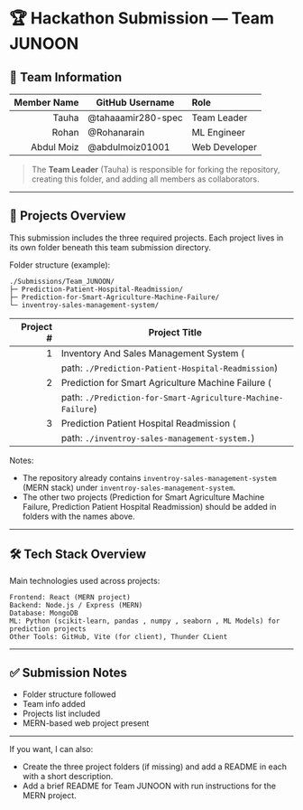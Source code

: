 
# 🏆 Hackathon Submission — Team JUNOON

## 👥 Team Information

| Member Name | GitHub Username | Role |
|-------------:|-----------------|:-----|
| Tauha | @tahaaamir280-spec | Team Leader |
| Rohan | @Rohanarain | ML Engineer |
| Abdul Moiz | @abdulmoiz01001 | Web Developer |

> The **Team Leader** (Tauha) is responsible for forking the repository, creating this folder, and adding all members as collaborators.

---

## 🚀 Projects Overview

This submission includes the three required projects. Each project lives in its own folder beneath this team submission directory.

Folder structure (example):

```
./Submissions/Team_JUNOON/
├─ Prediction-Patient-Hospital-Readmission/
├─ Prediction-for-Smart-Agriculture-Machine-Failure/
└─ inventroy-sales-management-system/
```

| Project # | Project Title |
|----------:|----------------|
| 1 | Inventory And Sales Management System (
|   | path: `./Prediction-Patient-Hospital-Readmission`) |
| 2 | Prediction for Smart Agriculture Machine Failure (
|   | path: `./Prediction-for-Smart-Agriculture-Machine-Failure`) |
| 3 | Prediction Patient Hospital Readmission (
|   | path: `./inventroy-sales-management-system.`) |

Notes:
- The repository already contains `inventroy-sales-management-system` (MERN stack) under `inventroy-sales-management-system`.
- The other two projects (Prediction for Smart Agriculture Machine Failure, Prediction Patient Hospital Readmission) should be added in folders with the names above.

---

## 🛠️ Tech Stack Overview

Main technologies used across projects:

```
Frontend: React (MERN project)
Backend: Node.js / Express (MERN)
Database: MongoDB
ML: Python (scikit-learn, pandas , numpy , seaborn , ML Models) for prediction projects
Other Tools: GitHub, Vite (for client), Thunder CLient
```

---

## ✅ Submission Notes

- Folder structure followed
- Team info added
- Projects list included
- MERN-based web project present

---

If you want, I can also:
- Create the three project folders (if missing) and add a README in each with a short description.
- Add a brief README for Team JUNOON with run instructions for the MERN project.

